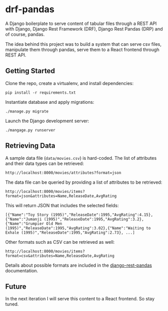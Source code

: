 # drf-pandas
A Django boilerplate to serve content of tabular files through a REST API with Django, Django Rest Framework (DRF), Django Rest Pandas (DRP) and of course, pandas.

The idea behind this project was to build a system that can serve csv files, manipulate them through pandas, serve them to a React frontend through REST API.

## Getting Started

Clone the repo, create a virtualenv, and install dependencies:

```
pip install -r requirements.txt
```

Instantiate database and apply migrations:

```
./manage.py migrate
```

Launch the Django development server:

```
./mangage.py runserver
```

## Retrieving Data

A sample data file (`data/movies.csv`) is hard-coded. The list of attributes and their data types can be retrieved:

```
http://localhost:8000/movies/attributes?format=json
```

The data file can be queried by providing a list of attributes to be retrieved:

```
http://localhost:8000/movies/items?format=json&attributes=Name,ReleaseDate,AvgRating
```

This will return JSON that includes the selected fields:

```
[{"Name":"Toy Story (1995)","ReleaseDate":1995,"AvgRating":4.15},{"Name":"Jumanji (1995)","ReleaseDate":1995,"AvgRating":3.2},{"Name":"Grumpier Old Men (1995)","ReleaseDate":1995,"AvgRating":3.02},{"Name":"Waiting to Exhale (1995)","ReleaseDate":1995,"AvgRating":2.73}, ...]
```

Other formats such as CSV can be retrieved as well:

```
http://localhost:8000/movies/items?format=csv&attributes=Name,ReleaseDate,AvgRating
```

Details about possible formats are included in the [django-rest-pandas](https://github.com/wq/django-rest-pandas) documentation.

## Future
In the next iteration I will serve this content to a React frontend. So stay tuned.
